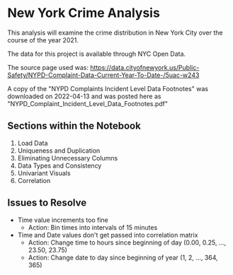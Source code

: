 # New York Crime Analysis
This analysis will examine the crime distribution in New York City over the course of the year 2021.

The data for this project is available through NYC Open Data.

The source page used was: https://data.cityofnewyork.us/Public-Safety/NYPD-Complaint-Data-Current-Year-To-Date-/5uac-w243

A copy of the "NYPD Complaints Incident Level Data Footnotes" was downloaded on 2022-04-13 and was posted here as "NYPD_Complaint_Incident_Level_Data_Footnotes.pdf"


## Sections within the Notebook
1. Load Data
2. Uniqueness and Duplication
3. Eliminating Unnecessary Columns
4. Data Types and Consistency
5. Univariant Visuals
6. Correlation

## Issues to Resolve
* Time value increments too fine
  * Action: Bin times into intervals of 15 minutes
* Time and Date values don't get passed into correlation matrix
  * Action: Change time to hours since beginning of day (0.00, 0.25, ..., 23.50, 23.75)
  * Action: Change date to day since beginning of year (1, 2, ..., 364, 365)
